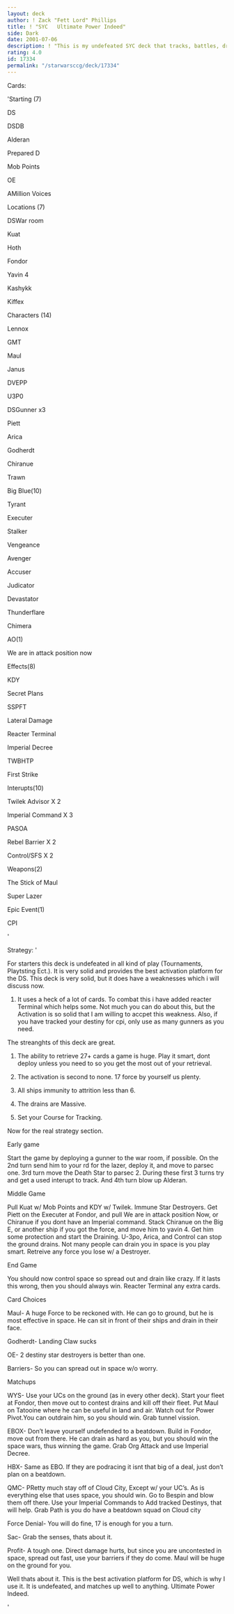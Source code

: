 ```yaml
---
layout: deck
author: ! Zack "Fett Lord" Phillips
title: ! "SYC   Ultimate Power Indeed"
side: Dark
date: 2001-07-06
description: ! "This is my undefeated SYC deck that tracks, battles, drains,retreives ect., and wins like a champ."
rating: 4.0
id: 17334
permalink: "/starwarsccg/deck/17334"
---
```

Cards: 

'Starting (7)

DS

DSDB

Alderan

Prepared D

Mob Points

OE

AMillion Voices


Locations (7)

DSWar room

Kuat

Hoth

Fondor

Yavin 4

Kashykk

Kiffex


Characters (14)

Lennox

GMT

Maul

Janus

DVEPP

U3P0

DSGunner x3

Piett

Arica

Godherdt

Chiranue

Trawn


Big Blue(10)

Tyrant

Executer

Stalker

Vengeance

Avenger

Accuser

Judicator

Devastator

Thunderflare

Chimera


AO(1)

We are in attack position now


Effects(8)

KDY

Secret Plans

SSPFT

Lateral Damage

Reacter Terminal

Imperial Decree

TWBHTP

First Strike


Interupts(10)

Twilek Advisor X 2

Imperial Command X 3

PASOA

Rebel Barrier X 2

Control/SFS X 2



Weapons(2)

The Stick of Maul

Super Lazer


Epic Event(1)

CPI


'

Strategy: '

For starters this deck is undefeated in all kind of play (Tournaments, Playtsting Ect.). It is very solid and provides the best activation platform for the DS. This deck is very solid, but it does have a  weaknesses which i will discuss now.


1. It uses a heck of a lot of cards. To combat this i have added reacter Terminal which helps some. Not much you can do about this, but the Activation is so solid that I am willing to accpet this weakness. Also, if you have tracked your destiny for cpi, only use as many gunners as you need.


The streanghts of this deck are great.


1. The ability to retrieve 27+ cards a game is huge. Play it smart, dont deploy unless you need to so you get the most out of your retrieval.


2. The activation is second to none. 17 force by yourself us plenty.


3. All ships immunity to attrition less than 6.


4. The drains are Massive.


5. Set your Course for Tracking.




Now for the real strategy section.


Early game

   Start the game by deploying a gunner to the war room, if possible. On the 2nd turn send him to your rd for the lazer, deploy it, and move to parsec one. 3rd turn move the Death Star to parsec 2. During these first 3 turns try and get a used interupt to track. And 4th turn blow up Alderan.


Middle Game

   Pull Kuat w/ Mob Points and KDY w/ Twilek. Immune Star Destroyers. Get Piett on the Executer at Fondor, and pull We are in attack position Now, or Chiranue if you dont have an Imperial command. Stack Chiranue on the Big E, or another ship if you got the force, and move him to yavin 4. Get him some protection and start the Draining. U-3po, Arica, and Control can stop the ground drains. Not many people can drain you in space is you play smart. Retreive any force you lose w/ a Destroyer.


End Game

   You should now control space so spread out and drain like crazy. If it lasts this wrong, then you should always win. Reacter Terminal any extra cards.


Card Choices


Maul- A huge Force to be reckoned with. He can go to ground, but he is most effective in space. He can sit in front of their ships and drain in their face.


Godherdt- Landing Claw sucks


OE- 2 destiny star destroyers is better than one.


Barriers- So you can spread out in space w/o worry.



Matchups


WYS- Use your UCs on the ground (as in every other deck). Start your fleet at Fondor, then move out to contest drains and kill off their fleet. Put Maul on Tatooine where he can be useful in land and air. Watch out for Power Pivot.You can outdrain him, so you should win. Grab tunnel vission.


EBOX- Don’t leave yourself undefended to a beatdown. Build in Fondor, move out from there. He can drain as hard as you, but you should win the space wars, thus winning the game. Grab Org Attack and use Imperial Decree.


HBX- Same as EBO. If they are podracing it isnt that big of a deal, just don’t plan on a beatdown.


QMC- PRetty much stay off of Cloud City, Except w/ your UC’s. As is everything else that uses space, you should win. Go to Bespin and blow them off there. Use your Imperial Commands to Add  tracked Destinys, that will help. Grab Path is you do have a beatdown squad on Cloud city


Force Denial- You will do fine, 17 is enough for you a turn.


Sac- Grab the senses, thats about it.


Profit- A tough one. Direct damage hurts, but since you are uncontested in space, spread out fast, use your barriers if they do come. Maul will be huge on the ground for you.


Well thats about it. This is the best activation platform for DS, which is why I use it. It is undefeated, and matches up well to anything. Ultimate Power Indeed.






'
